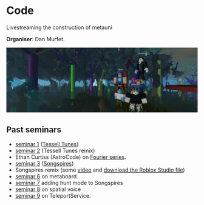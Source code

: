 # Code

Livestreaming the construction of metauni

**Organiser**: Dan Murfet.

![banner](seminar-code-min.png)

## Past seminars

* [seminar 1](https://youtu.be/zAjl848o_fg) ([Tessell Tunes](https://www.roblox.com/games/7662464095/Tessell-Tunes))
* [seminar 2](https://youtu.be/pKDruEjZPg8) (Tessell Tunes remix)
* Ethan Curtiss (AstroCode) on [Fourier series](https://youtu.be/F1gdI2eWqc8).
* [seminar 3](https://youtu.be/dO3fi6WjjM0) ([Songspires](https://www.roblox.com/games/8157928012/Songspires-metauni))
* Songspires remix (some [video](https://youtu.be/wW3bEA-dcM8) and [download the Roblox Studio file](https://metauni.org/files/songspires.rbxl))
* [seminar 6](https://youtu.be/3z6AK1KqqtQ) on metaboard
* [seminar 7](https://youtu.be/7arwndlZMKo) adding hunt mode to Songspires
* [seminar 8](https://youtu.be/ecCmWvCm1Ts) on spatial voice
* [seminar 9](https://youtu.be/RWP21_3xLc0) on TeleportService.
